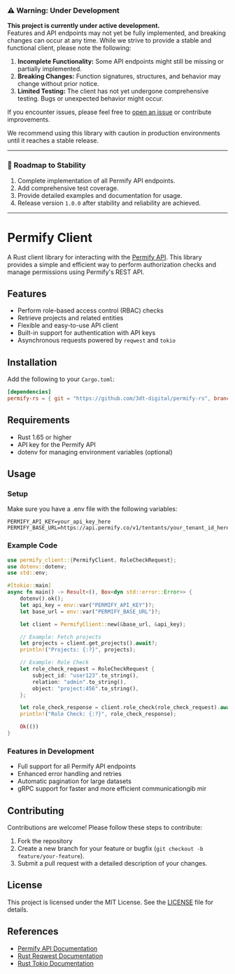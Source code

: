 ### ⚠️ Warning: Under Development

**This project is currently under active development.**  
Features and API endpoints may not yet be fully implemented, and breaking changes can occur at any time. While we strive to provide a stable and functional client, please note the following:

1. **Incomplete Functionality:** Some API endpoints might still be missing or partially implemented.
2. **Breaking Changes:** Function signatures, structures, and behavior may change without prior notice.
3. **Limited Testing:** The client has not yet undergone comprehensive testing. Bugs or unexpected behavior might occur.

If you encounter issues, please feel free to [open an issue](https://github.com/3dt-digital/permify-rs/issues) or contribute improvements.

We recommend using this library with caution in production environments until it reaches a stable release.

---

### 🎯 Roadmap to Stability

1. Complete implementation of all Permify API endpoints.
2. Add comprehensive test coverage.
3. Provide detailed examples and documentation for usage.
4. Release version `1.0.0` after stability and reliability are achieved.

---

# Permify Client

A Rust client library for interacting with the [Permify API](https://docs.permify.co/api-reference/introduction). This library provides a simple and efficient way to perform authorization checks and manage permissions using Permify's REST API.

## Features

- Perform role-based access control (RBAC) checks
- Retrieve projects and related entities
- Flexible and easy-to-use API client
- Built-in support for authentication with API keys
- Asynchronous requests powered by `reqwest` and `tokio`

## Installation

Add the following to your `Cargo.toml`:

```toml
[dependencies]
permify-rs = { git = "https://github.com/3dt-digital/permify-rs", branch = "main" }
```

## Requirements

- Rust 1.65 or higher
- API key for the Permify API
- dotenv for managing environment variables (optional)

## Usage

### Setup

Make sure you have a .env file with the following variables:

```env
PERMIFY_API_KEY=your_api_key_here
PERMIFY_BASE_URL=https://api.permify.co/v1/tentants/your_tenant_id_here 
```

### Example Code

```rust
use permify_client::{PermifyClient, RoleCheckRequest};
use dotenv::dotenv;
use std::env;

#[tokio::main]
async fn main() -> Result<(), Box<dyn std::error::Error>> {
    dotenv().ok();
    let api_key = env::var("PERMIFY_API_KEY")?;
    let base_url = env::var("PERMIFY_BASE_URL")?;

    let client = PermifyClient::new(&base_url, &api_key);

    // Example: Fetch projects
    let projects = client.get_projects().await?;
    println!("Projects: {:?}", projects);

    // Example: Role Check
    let role_check_request = RoleCheckRequest {
        subject_id: "user123".to_string(),
        relation: "admin".to_string(),
        object: "project:456".to_string(),
    };

    let role_check_response = client.role_check(role_check_request).await?;
    println!("Role Check: {:?}", role_check_response);

    Ok(())
}
```

### Features in Development

- Full support for all Permify API endpoints
- Enhanced error handling and retries
- Automatic pagination for large datasets
- gRPC support for faster and more efficient communicationgib mir 

## Contributing

Contributions are welcome! Please follow these steps to contribute:
1. Fork the repository
2. Create a new branch for your feature or bugfix (`git checkout -b feature/your-feature`).
3. Submit a pull request with a detailed description of your changes.

## License

This project is licensed under the MIT License. See the [LICENSE](LICENSE) file for details.

## References

- [Permify API Documentation](https://docs.permify.co/api-reference/introduction)
- [Rust Reqwest Documentation](https://docs.rs/reqwest)
- [Rust Tokio Documentation](https://docs.rs/tokio)
```
